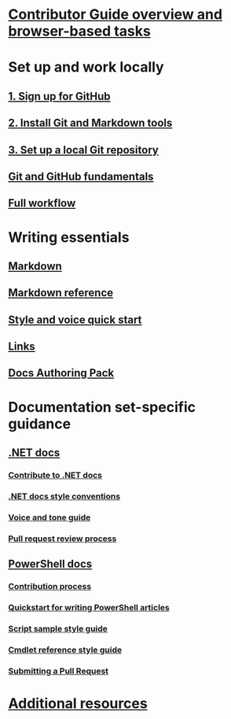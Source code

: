 # [Contributor Guide overview and browser-based tasks](index.md)
# Set up and work locally
## [1. Sign up for GitHub](get-started-setup-github.md)
## [2. Install Git and Markdown tools](get-started-setup-tools.md)
## [3. Set up a local Git repository](get-started-setup-local.md)
## [Git and GitHub fundamentals](git-github-fundamentals.md)
## [Full workflow](how-to-write-workflows-major.md)
# Writing essentials
## [Markdown](how-to-write-use-markdown.md)
## [Markdown reference](markdown-reference.md)
## [Style and voice quick start](style-quick-start.md)
## [Links](how-to-write-links.md)
## [Docs Authoring Pack](how-to-write-docs-auth-pack.md)
# Documentation set-specific guidance
## [.NET docs](dotnet-contribute.md)
### [Contribute to .NET docs](dotnet-contribute-process.md)
### [.NET docs style conventions](dotnet-style-guide.md)
### [Voice and tone guide](dotnet-voice-tone.md)
### [Pull request review process](dotnet-pr-review.md)
##  [PowerShell docs](powershell\powershell-contribute.md)
### [Contribution process](powershell\powershell-contribute-process.md)
### [Quickstart for writing PowerShell articles](powershell\powershell-style-basic-markdown.md)
### [Script sample style guide](powershell\powershell-style-code.md)
### [Cmdlet reference style guide](powershell\powershell-style-reference.md)
### [Submitting a Pull Request](powershell\powershell-pull-requests.md)
# [Additional resources](additional-resources.md)

<!--
## Creating new content

   <!--
     This page introduces the process to work locally on
     your own machine, following github flow.

     Content will be taken from the last two sections of
     how-to-contribute.md (writing new samples, and creating new content)
     and the how-to-write-workflows-major.md)
### Setup and clone source

   <!--
      This page will guide folks through the setup process
      through cloning the repo.

      It will have condensed versions of get-started-setup-github,
      get-started-setup-tools, and get-started-setup-local.

### Git and GitHub essentials

   <!--
      Explain the basics of Git and GitHub, and the GitHub flow
      process.

      Much, or all of this will be from full-workflow, and git-github-fundamentals

      The full list of repos probably doesn't belong here.
### Contribute new topics
   <!--
     Primarily new content, but will include the content from the
     how-to-write-use-markdown, style-quick-start and how-to-write-links

     Process content will also be taken from how-to-contribute.
#### Content types
#### Markdown resources
#### Tone, voice, and style

### Contribute new samples

   <!--
     Primarily new content, with some taken from how-to-contribute.

     This will also point to repo-specific guidance for samples.

     We have an important decision to make here: This contributing guide
     can contain the union of all code style rules for all different languages
     and frameworks, or it can contain the intersection (code samples must
     compile and run).

     I'm in favor of the former: Everyone writing Python should follow the Python
     guidance; everyone writing C# should follow the C# rules. Those should be
     consistent regardless of project team.

## List of documentation repositories -->

   <!--
     This will take the list of repos from git-github-fundamentals
     for the public repositories.

     Open question: How to keep this up to date?
   -->
